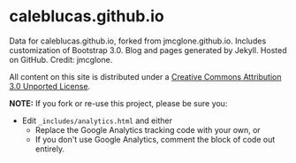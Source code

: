 caleblucas.github.io
========

Data for caleblucas.github.io, forked from jmcglone.github.io. Includes customization of Bootstrap 3.0. Blog and pages generated by Jekyll. Hosted on GitHub. Credit: jmcglone.

All content on this site is distributed under a [Creative Commons Attribution 3.0 Unported License](http://creativecommons.org/licenses/by/3.0/deed.en_US).

**NOTE:** If you fork or re-use this project, please be sure you:

* Edit `_includes/analytics.html` and either
  * Replace the Google Analytics tracking code with your own, or
  * If you don't use Google Analytics, comment the block of code out entirely.
